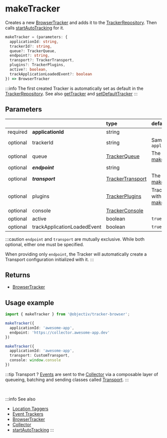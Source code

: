 # makeTracker

Creates a new [BrowserTracker](/tracking/api-reference/general/BrowserTracker.md) and adds it to the [TrackerRepository](/tracking/api-reference/core/TrackerRepository.md). Then calls [startAutoTracking](/tracking/api-reference/general/startAutoTracking.md) for it.

```typescript
makeTracker = (parameters: {
  applicationId: string,
  trackerId?: string,
  queue?: TrackerQueue,
  endpoint?: string,
  transport?: TrackerTransport,
  plugins?: TrackerPlugins,
  active?: boolean,
  trackApplicationLoadedEvent?: boolean
}) => BrowserTracker
```

:::info
The first created Tracker is automatically set as default in the [TrackerRepository](/tracking/api-reference/core/TrackerRepository.md). See also [getTracker](/tracking/api-reference/general/getTracker.md) and [setDefaultTracker](/tracking/api-reference/general/setDefaultTracker.md)
:::

## Parameters
|          |                             | type                                                                 | default value
| :-:      | :--                         | :--                                                                  | :--           
| required | **applicationId**           | string                                                               |
| optional | trackerId                   | string                                                               | Same value as `applicationId`
| optional | queue                       | [TrackerQueue](/tracking/api-reference/core/TrackerQueue.md)         | The result of [makeDefaultQueue](/tracking/api-reference/common/factories/makeDefaultQueue.md)
| optional | **_endpoint_**              | string                                                               |
| optional | **_transport_**             | [TrackerTransport](/tracking/api-reference/core/TrackerTransport.md) | The result of [makeDefaultTransport](/tracking/api-reference/common/factories/makeDefaultTransport.md)
| optional | plugins                     | [TrackerPlugins](/tracking/api-reference/core/TrackerPlugins.md)     | TrackerPlugins initiated with the result of [makeDefaultPluginsList](/tracking/api-reference/common/factories/makeDefaultPluginsList.md)
| optional | console                     | [TrackerConsole](/tracking/api-reference/core/TrackerConsole.md)     |
| optional | active                      | boolean                                                              | `true`
| optional | trackApplicationLoadedEvent | boolean                                                              | `true`

:::caution
`endpoint` and `transport` are mutually exclusive. While both optional, either one must be specified.

When providing only `endpoint`, the Tracker will automatically create a Transport configuration initialized with it.
:::

## Returns
 - [BrowserTracker](/tracking/api-reference/general/BrowserTracker.md)

## Usage example

```typescript jsx
import { makeTracker } from '@objectiv/tracker-browser';
```

```typescript jsx
makeTracker({
  applicationId: 'awesome-app',
  endpoint: 'https://collector.awesome-app.dev' 
})
```

```typescript jsx
makeTracker({
  applicationId: 'awesome-app',
  transport: CustomTransport,
  console: window.console
})
```

:::tip Transport ?
[Events](/taxonomy/reference/events/overview.md) are sent to the [Collector](/tracking/core-concepts/collector.md) via a composable layer of queueing, batching and sending classes called [Transport](/tracking/core-concepts/trackers.md#transport). 
:::

<br />

:::info See also
- [Location Taggers](/tracking/api-reference/locationTaggers/overview.md) 
- [Event Trackers](/tracking/api-reference/eventTrackers/overview.md)
- [BrowserTracker](/tracking/api-reference/general/BrowserTracker.md)
- [Collector](/tracking/core-concepts/collector.md)
- [startAutoTracking](/tracking/api-reference/general/startAutoTracking.md)
:::
